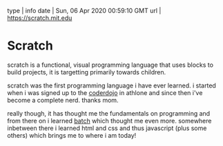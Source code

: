 type | info
date | Sun, 06 Apr 2020 00:59:10 GMT
url | https://scratch.mit.edu

# Scratch

scratch is a functional, visual programming language that uses blocks to build projects, it is targetting primarily towards children.

scratch was the first programming language i have ever learned. i started when i was signed up to the <a class='external' href='https://coderdojo.com/'>coderdojo</a> in athlone and since then i've become a complete nerd. thanks mom.

really though, it has thought me the fundamentals on programming and from there on i learned <a href="/media/batch.html">batch</a> which thought me even more. somewhere inbetween there i learned html and css and thus javascript (plus some others) which brings me to where i am today!
